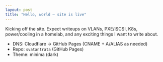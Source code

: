 ```yaml
---
layout: post
title: "Hello, world — site is live"
---
```


Kicking off the site. Expect writeups on VLANs, PXE/iSCSI, K8s, power/cooling in a homelab, and any exciting things I want to write about.

- DNS: Cloudflare → GitHub Pages (CNAME + A/ALIAS as needed)
- Repo: `svatantrata` (GitHub Pages)
- Theme: minima (dark)
